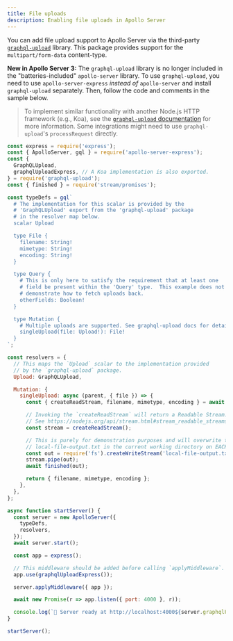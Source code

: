 ```yaml
---
title: File uploads
description: Enabling file uploads in Apollo Server
---
```


You can add file upload support to Apollo Server via the third-party [`graphql-upload`](https://npm.im/graphql-upload) library. This package provides support for the `multipart/form-data` content-type.

**New in Apollo Server 3:** The `graphql-upload` library is no longer included in the "batteries-included" `apollo-server` library. To use `graphql-upload`, you need to use `apollo-server-express` _instead of_ `apollo-server` and install `graphql-upload` separately. Then, follow the code and comments in the sample below.

> To implement similar functionality with another Node.js HTTP framework (e.g., Koa), see the [`graphql-upload` documentation](https://github.com/jaydenseric/graphql-upload) for more information. Some integrations might need to use `graphql-upload`'s `processRequest` directly.

```js
const express = require('express');
const { ApolloServer, gql } = require('apollo-server-express');
const {
  GraphQLUpload,
  graphqlUploadExpress, // A Koa implementation is also exported.
} = require('graphql-upload');
const { finished } = require('stream/promises');

const typeDefs = gql`
  # The implementation for this scalar is provided by the
  # 'GraphQLUpload' export from the 'graphql-upload' package
  # in the resolver map below.
  scalar Upload

  type File {
    filename: String!
    mimetype: String!
    encoding: String!
  }

  type Query {
    # This is only here to satisfy the requirement that at least one
    # field be present within the 'Query' type.  This example does not
    # demonstrate how to fetch uploads back.
    otherFields: Boolean!
  }

  type Mutation {
    # Multiple uploads are supported. See graphql-upload docs for details.
    singleUpload(file: Upload!): File!
  }
`;

const resolvers = {
  // This maps the `Upload` scalar to the implementation provided
  // by the `graphql-upload` package.
  Upload: GraphQLUpload,

  Mutation: {
    singleUpload: async (parent, { file }) => {
      const { createReadStream, filename, mimetype, encoding } = await file;

      // Invoking the `createReadStream` will return a Readable Stream.
      // See https://nodejs.org/api/stream.html#stream_readable_streams
      const stream = createReadStream();

      // This is purely for demonstration purposes and will overwrite the
      // local-file-output.txt in the current working directory on EACH upload.
      const out = require('fs').createWriteStream('local-file-output.txt');
      stream.pipe(out);
      await finished(out);

      return { filename, mimetype, encoding };
    },
  },
};

async function startServer() {
  const server = new ApolloServer({
    typeDefs,
    resolvers,
  });
  await server.start();

  const app = express();

  // This middleware should be added before calling `applyMiddleware`.
  app.use(graphqlUploadExpress());

  server.applyMiddleware({ app });

  await new Promise(r => app.listen({ port: 4000 }, r));

  console.log(`🚀 Server ready at http://localhost:4000${server.graphqlPath}`);
}

startServer();
```
